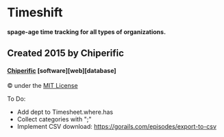 # Timeshift
#### spage-age time tracking for all types of organizations.

## Created 2015 by Chiperific
#### [Chiperific](http://chiperific.com) \[software\]\[web\]\[database\]
&copy; under the [MIT License](http://opensource.org/licenses/MIT)


To Do:
* Add dept to Timesheet.where.has
* Collect categories with ";"
* Implement CSV download: https://gorails.com/episodes/export-to-csv
